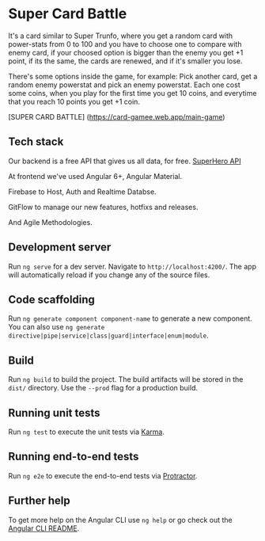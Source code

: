 # Super Card Battle
It's a card similar to Super Trunfo, where you get a random card with power-stats from 0 to 100 and you have to choose one to compare with enemy card, if your choosed option is bigger than the enemy you get +1 point, if its the same, the cards are renewed, and if it's smaller you lose.

There's some options inside the game, for example: Pick another card, get a random enemy powerstat and pick an enemy powerstat. Each one cost some coins, when you play for the first time you get 10 coins, and everytime that you reach 10 points you get +1 coin.

[SUPER CARD BATTLE] (https://card-gamee.web.app/main-game)

## Tech stack

Our backend is a free API that gives us all data, for free. [SuperHero API](https://superheroapi.com/index.html)

At frontend we've used Angular 6+, Angular Material.

Firebase to Host, Auth and Realtime Databse.

GitFlow to manage our new features, hotfixs and releases.

And Agile Methodologies.

## Development server

Run `ng serve` for a dev server. Navigate to `http://localhost:4200/`. The app will automatically reload if you change any of the source files.

## Code scaffolding

Run `ng generate component component-name` to generate a new component. You can also use `ng generate directive|pipe|service|class|guard|interface|enum|module`.

## Build

Run `ng build` to build the project. The build artifacts will be stored in the `dist/` directory. Use the `--prod` flag for a production build.

## Running unit tests

Run `ng test` to execute the unit tests via [Karma](https://karma-runner.github.io).

## Running end-to-end tests

Run `ng e2e` to execute the end-to-end tests via [Protractor](http://www.protractortest.org/).

## Further help

To get more help on the Angular CLI use `ng help` or go check out the [Angular CLI README](https://github.com/angular/angular-cli/blob/master/README.md).
